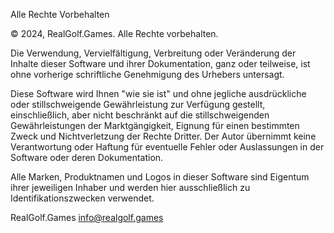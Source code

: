 Alle Rechte Vorbehalten

© 2024, RealGolf.Games. Alle Rechte vorbehalten.

Die Verwendung, Vervielfältigung, Verbreitung oder Veränderung der Inhalte dieser Software und ihrer Dokumentation, ganz oder teilweise, ist ohne vorherige schriftliche Genehmigung des Urhebers untersagt.

Diese Software wird Ihnen "wie sie ist" und ohne jegliche ausdrückliche oder stillschweigende Gewährleistung zur Verfügung gestellt, einschließlich, aber nicht beschränkt auf die stillschweigenden Gewährleistungen der Marktgängigkeit, Eignung für einen bestimmten Zweck und Nichtverletzung der Rechte Dritter. Der Autor übernimmt keine Verantwortung oder Haftung für eventuelle Fehler oder Auslassungen in der Software oder deren Dokumentation.

Alle Marken, Produktnamen und Logos in dieser Software sind Eigentum ihrer jeweiligen Inhaber und werden hier ausschließlich zu Identifikationszwecken verwendet.

RealGolf.Games
info@realgolf.games